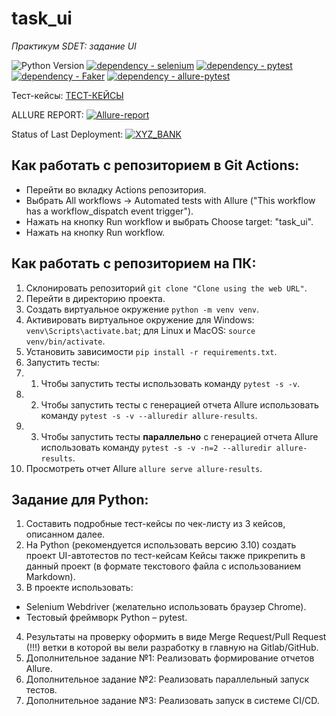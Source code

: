# task_ui
_Практикум SDET: задание UI_


![Python Version](https://img.shields.io/badge/python-3.10-blue)
[![dependency - selenium](https://img.shields.io/badge/dependency-selenium-blue?logo=selenium&logoColor=white)](https://pypi.org/project/selenium)
[![dependency - pytest](https://img.shields.io/badge/dependency-pytest-blue?logo=pytest&logoColor=white)](https://pypi.org/project/pytest)
[![dependency - Faker](https://img.shields.io/badge/dependency-Faker-blue)](https://pypi.org/project/Faker)
[![dependency - allure-pytest](https://img.shields.io/badge/dependency-allure--pytest-blue?logo=qameta&logoColor=white)](https://pypi.org/project/allure-pytest)

Тест-кейсы: [ТЕСТ-КЕЙСЫ]()

ALLURE REPORT: [![Allure-report](https://img.shields.io/badge/Allure%20Report-deployed-green)](https://lipatnikova.github.io/task_ui/)

Status of Last Deployment: [![XYZ_BANK](https://github.com/Lipatnikova/task_ui/actions/workflows/xyz_bank_push.yml/badge.svg?branch=)](https://github.com/Lipatnikova/task_ui/actions/workflows/xyz_bank_push.yml)

## Как работать с репозиторием в Git Actions:

- Перейти во вкладку Actions репозитория. 
- Выбрать All workflows -> Automated tests with Allure ("This workflow has a workflow_dispatch event trigger"). 
- Нажать на кнопку Run workflow и выбрать Choose target: "task_ui". 
- Нажать на кнопку Run workflow.

## Как работать с репозиторием на ПК:

1. Склонировать репозиторий `git clone "Clone using the web URL"`.
2. Перейти в директорию проекта.
3. Создать виртуальное окружение `python -m venv venv`.
4. Активировать виртуальное окружение для Windows: `venv\Scripts\activate.bat`; для Linux и MacOS: `source venv/bin/activate`.
5. Установить зависимости `pip install -r requirements.txt`.
6. Запустить тесты:
6. 1. Чтобы запустить тесты использовать команду `pytest -s -v`.
6. 2. Чтобы запустить тесты  с генерацией отчета Allure использовать команду `pytest -s -v --alluredir allure-results`.
6. 3. Чтобы запустить тесты  **параллельно** с генерацией отчета Allure использовать команду `pytest -s -v -n=2 --alluredir allure-results`.
7. Просмотреть отчет Allure `allure serve allure-results`.


## Задание для Python:

1. Составить подробные тест-кейсы по чек-листу из 3 кейсов, описанном далее.
2. На Python (рекомендуется использовать версию 3.10) создать проект UI-автотестов по тест-кейсам Кейсы также прикрепить в данный проект (в формате 
текстового файла с использованием Markdown).
3. В проекте использовать:
- Selenium Webdriver (желательно использовать браузер Chrome).
- Тестовый фреймворк Python – pytest.
4. Результаты на проверку оформить в виде Merge Request/Pull Request (!!!) ветки в которой 
вы вели разработку в главную на Gitlab/GitHub.
5. Дополнительное задание №1: Реализовать формирование отчетов Allure.
6. Дополнительное задание №2: Реализовать параллельный запуск тестов.
7. Дополнительное задание №3: Реализовать запуск в системе CI/CD.
